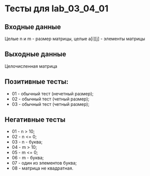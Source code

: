 

# Тесты для lab_03_04_01

## Входные данные

Целые n и m - размер матрицы, целые a[i][j] - элементы матрицы

## Выходные данные

Целочисленная матрица

## Позитивные тесты:

- 01 - обычный тест (нечетный размер);
- 02 - обычный тест (четный размер);
- 03 - обычный тест (четный размер);

## Негативные тесты

- 01 - n > 10;
- 02 - n <= 0;
- 03 - n - буква;
- 04 - m > 10;
- 05 - m <= 0;
- 06 - m - буква;
- 07 - один из элементов буква;
- 08 - матрица не квадратная.